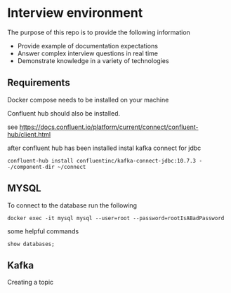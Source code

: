 # Interview environment

The purpose of this repo is to provide the following information
* Provide example of documentation expectations
* Answer complex interview questions in real time
* Demonstrate knowledge in a variety of technologies

## Requirements
Docker compose needs to be installed on your machine

Confluent hub should also be installed.

see https://docs.confluent.io/platform/current/connect/confluent-hub/client.html

after confluent hub has been installed instal kafka connect for jdbc
```
confluent-hub install confluentinc/kafka-connect-jdbc:10.7.3 --/component-dir ~/connect 
```

## MYSQL

To connect to the database run the following
```
docker exec -it mysql mysql --user=root --password=rootIsABadPassword
```

some helpful commands
```
show databases;
```


## Kafka

Creating a topic

